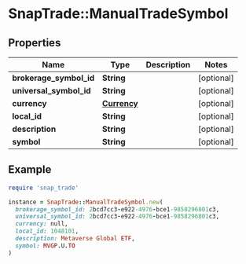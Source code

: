 # SnapTrade::ManualTradeSymbol

## Properties

| Name | Type | Description | Notes |
| ---- | ---- | ----------- | ----- |
| **brokerage_symbol_id** | **String** |  | [optional] |
| **universal_symbol_id** | **String** |  | [optional] |
| **currency** | [**Currency**](Currency.md) |  | [optional] |
| **local_id** | **String** |  | [optional] |
| **description** | **String** |  | [optional] |
| **symbol** | **String** |  | [optional] |

## Example

```ruby
require 'snap_trade'

instance = SnapTrade::ManualTradeSymbol.new(
  brokerage_symbol_id: 2bcd7cc3-e922-4976-bce1-9858296801c3,
  universal_symbol_id: 2bcd7cc3-e922-4976-bce1-9858296801c3,
  currency: null,
  local_id: 1048101,
  description: Metaverse Global ETF,
  symbol: MVGP.U.TO
)
```

